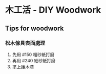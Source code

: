 # 木工活 - DIY Woodwork

## Tips for woodwork
<!--more-->
### 松木傢具表面處理
1. 先用 #150 粗砂紙打磨
2. 再用 #240 細砂紙打磨
3. 塗上護木漆

